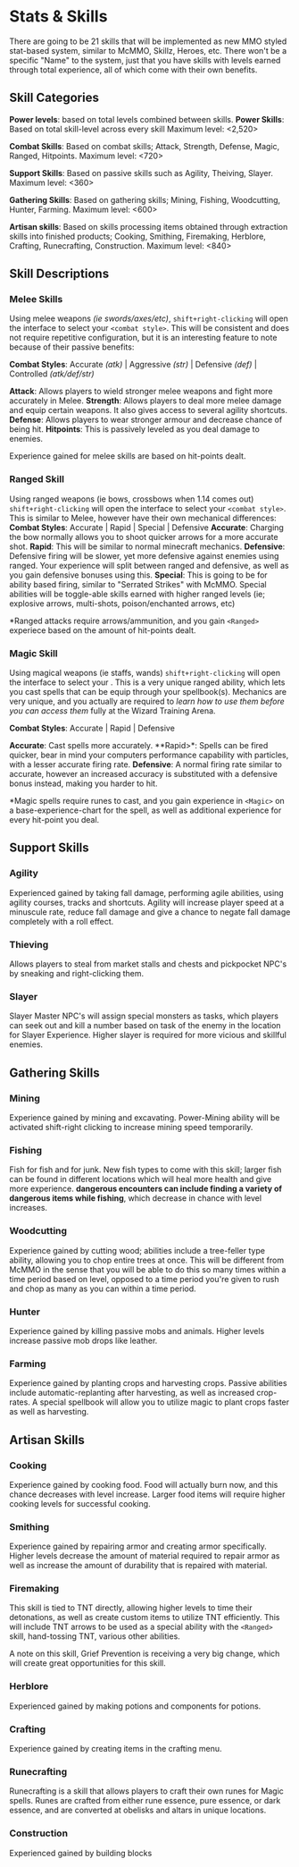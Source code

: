 # Stats & Skills
There are going to be 21 skills that will be implemented as new MMO styled stat-based system, similar to McMMO, Skillz, Heroes, etc. There won't be a specific "Name" to the system, just that you have skills with levels earned through total experience, all of which come with their own benefits.

## Skill Categories

**Power levels**: based on total levels combined between skills.
**Power Skills**: Based on total skill-level across every skill
Maximum level: <2,520>

**Combat Skills**: Based on combat skills; Attack, Strength, Defense, Magic, Ranged, Hitpoints.
Maximum level: <720>

**Support Skills**: Based on passive skills such as Agility, Theiving, Slayer.
Maximum level: <360>

**Gathering Skills**: Based on gathering skills; Mining, Fishing, Woodcutting, Hunter, Farming.
Maximum level: <600>

**Artisan skills**: Based on skills processing items obtained through extraction skills into finished products; Cooking, Smithing, Firemaking, Herblore, Crafting, Runecrafting, Construction.
Maximum level: <840>

## Skill Descriptions

### Melee Skills
Using melee weapons *(ie swords/axes/etc)*, `shift+right-clicking` will open the interface to select your `<combat style>`. This will be consistent and does not require repetitive configuration, but it is an interesting feature to note because of their passive benefits:
  
**Combat Styles**: Accurate *(atk)*  | Aggressive *(str)*  |  Defensive *(def)*  |  Controlled *(atk/def/str)*
  
**Attack**: Allows players to wield stronger melee weapons and fight more accurately in Melee.
**Strength**: Allows players to deal more melee damage and equip certain weapons. It also gives access to several agility shortcuts.
**Defense**: Allows players to wear stronger armour and decrease chance of being hit.
**Hitpoints**: This is passively leveled as you deal damage to enemies.

Experience gained for melee skills are based on hit-points dealt.

### Ranged Skill
Using ranged weapons (ie bows, crossbows when 1.14 comes out) `shift+right-clicking` will open the interface to select your `<combat style>`. This is similar to Melee, however have their own mechanical differences:
**Combat Styles**: Accurate  |  Rapid  |  Special  |  Defensive
**Accurate**: Charging the bow normally allows you to shoot quicker arrows for a more accurate shot.
**Rapid**: This will be similar to normal minecraft mechanics.
**Defensive**: Defensive firing will be slower, yet more defensive against enemies using ranged. Your experience will split between ranged and defensive, as well as you gain defensive bonuses using this.
**Special**: This is going to be for ability based firing, similar to "Serrated Strikes" with McMMO. Special abilities will be toggle-able skills earned with higher ranged levels (ie; explosive arrows, multi-shots, poison/enchanted arrows, etc)

*Ranged attacks require arrows/ammunition, and you gain `<Ranged>` experiece based on the amount of hit-points dealt.

### Magic Skill
Using magical weapons (ie staffs, wands) `shift+right-clicking` will open the interface to select your **<combat style>**. This is a very unique ranged ability, which lets you cast spells that can be equip through your spellbook(s). Mechanics are very unique, and you actually are required to *learn how to use them before you can access them* fully at the Wizard Training Arena.

**Combat Styles**: Accurate  |  Rapid  |  Defensive

**Accurate**: Cast spells more accurately.
**Rapid>*: Spells can be fired quicker, bear in mind your computers performance capability with particles, with a lesser accurate firing rate.
**Defensive**: A normal firing rate similar to accurate, however an increased accuracy is substituted with a defensive bonus instead, making you harder to hit.

*Magic spells require runes to cast, and you gain experience in `<Magic>` on a base-experience-chart for the spell, as well as additional experience for every hit-point you deal.

## Support Skills
### Agility
Experienced gained by taking fall damage, performing agile abilities, using agility courses, tracks and shortcuts. Agility will increase player speed at a minuscule rate, reduce fall damage and give a chance to negate fall damage completely with a roll effect.

### Thieving
Allows players to steal from market stalls and chests and pickpocket NPC's by sneaking and right-clicking them.

### Slayer
Slayer Master NPC's will assign special monsters as tasks, which players can seek out and kill a number based on task of the enemy in the location for Slayer Experience. Higher slayer is required for more vicious and skillful enemies.

## Gathering Skills
### Mining
Experience gained by mining and excavating. Power-Mining ability will be activated shift-right clicking to increase mining speed temporarily.

### Fishing
Fish for fish and for junk. New fish types to come with this skill; larger fish can be found in different locations which will heal more health and give more experience. **dangerous encounters can include finding a variety of dangerous items while fishing**, which decrease in chance with level increases.

### Woodcutting
Experience gained by cutting wood; abilities include a tree-feller type ability, allowing you to chop entire trees at once. This will be different from McMMO in the sense that you will be able to do this so many times within a time period based on level, opposed to a time period you're given to rush and chop as many as you can within a time period.

### Hunter
Experience gained by killing passive mobs and animals. Higher levels increase passive mob drops like leather.

### Farming
Experience gained by planting crops and harvesting crops. Passive abilities include automatic-replanting after harvesting, as well as increased crop-rates. A special spellbook will allow you to utilize magic to plant crops faster as well as harvesting.

## Artisan Skills
### Cooking
Experience gained by cooking food. Food will actually burn now, and this chance decreases with level increase. Larger food items will require higher cooking levels for successful cooking.

### Smithing
Experience gained by repairing armor and creating armor specifically. Higher levels decrease the amount of material required to repair armor as well as increase the amount of durability that is repaired with material.

### Firemaking
This skill is tied to TNT directly, allowing higher levels to time their detonations, as well as create custom items to utilize TNT efficiently. This will include TNT arrows to be used as a special ability with the `<Ranged>` skill, hand-tossing TNT, various other abilities.

A note on this skill, Grief Prevention is receiving a very big change, which will create great opportunities for this skill.

### Herblore
Experienced gained by making potions and components for potions.

### Crafting
Experience gained by creating items in the crafting menu.

### Runecrafting
Runecrafting is a skill that allows players to craft their own runes for Magic spells. Runes are crafted from either rune essence, pure essence, or dark essence, and are converted at obelisks and altars in unique locations.

### Construction
Experienced gained by building blocks


